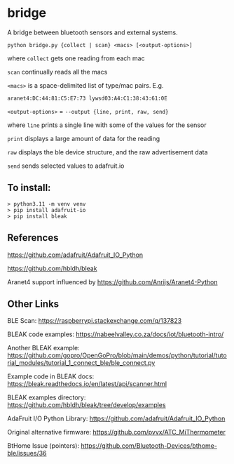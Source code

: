 # bridge

A bridge between bluetooth sensors and external systems.

```
python bridge.py {collect | scan} <macs> [<output-options>]
```
where `collect` gets one reading from each mac

`scan` continually reads all the macs

`<macs>` is a space-delimited list of type/mac pairs.  E.g. 
```
aranet4:DC:44:81:C5:E7:73 lywsd03:A4:C1:38:43:61:0E
```

`<output-options>` = `--output {line, print, raw, send}`

where `line` prints a single line with some of the values for the sensor

`print` displays a large amount of data for the reading

`raw` displays the ble device structure, and the raw advertisement data

`send` sends selected values to adafruit.io

## To install:
```
> python3.11 -m venv venv
> pip install adafruit-io
> pip install bleak
```

## References

https://github.com/adafruit/Adafruit_IO_Python

https://github.com/hbldh/bleak

Aranet4 support influenced by https://github.com/Anrijs/Aranet4-Python

## Other Links

BLE Scan:
https://raspberrypi.stackexchange.com/q/137823

BLEAK code examples:
https://nabeelvalley.co.za/docs/iot/bluetooth-intro/

Another BLEAK example:
https://github.com/gopro/OpenGoPro/blob/main/demos/python/tutorial/tutorial_modules/tutorial_1_connect_ble/ble_connect.py

Example code in BLEAK docs:
https://bleak.readthedocs.io/en/latest/api/scanner.html

BLEAK examples directory:
https://github.com/hbldh/bleak/tree/develop/examples

AdaFruit I/O Python Library:
https://github.com/adafruit/Adafruit_IO_Python

Original alternative firmware:
https://github.com/pvvx/ATC_MiThermometer

BtHome Issue (pointers):
https://github.com/Bluetooth-Devices/bthome-ble/issues/36

